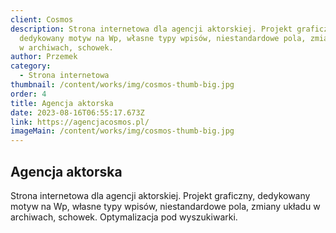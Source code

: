```yaml
---
client: Cosmos
description: Strona internetowa dla agencji aktorskiej. Projekt graficzny,
  dedykowany motyw na Wp, własne typy wpisów, niestandardowe pola, zmiany układu
  w archiwach, schowek.
author: Przemek
category:
  - Strona internetowa
thumbnail: /content/works/img/cosmos-thumb-big.jpg
order: 4
title: Agencja aktorska
date: 2023-08-16T06:55:17.673Z
link: https://agencjacosmos.pl/
imageMain: /content/works/img/cosmos-thumb-big.jpg
---
```


## Agencja aktorska

Strona internetowa dla agencji aktorskiej. Projekt graficzny, dedykowany motyw na Wp, własne typy wpisów, niestandardowe pola, zmiany układu w archiwach, schowek. Optymalizacja pod wyszukiwarki.